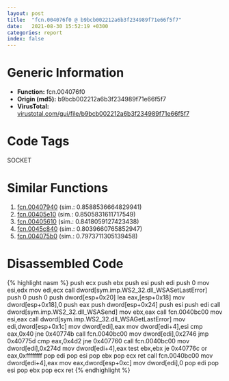```yaml
---
layout: post
title:  "fcn.004076f0 @ b9bcb002212a6b3f234989f71e66f5f7"
date:   2021-08-30 15:52:19 +0300
categories: report
index: false
---
```


# Generic Information
- **Function:** fcn.004076f0
- **Origin (md5):** b9bcb002212a6b3f234989f71e66f5f7
- **VirusTotal:** [virustotal.com/gui/file/b9bcb002212a6b3f234989f71e66f5f7][virustotal_ref]

# Code Tags
<span class="tag" id="SOCKET">SOCKET</span>


# Similar Functions

1. [fcn.00407940][similar_1_ref] (sim.: 0.8588536664829941)
2. [fcn.00405e10][similar_2_ref] (sim.: 0.8505831611717549)
3. [fcn.00405610][similar_3_ref] (sim.: 0.8418059127423438)
4. [fcn.0045c840][similar_4_ref] (sim.: 0.8039660765852947)
5. [fcn.004075b0][similar_5_ref] (sim.: 0.7973711305139458)


# Disassembled Code

{% highlight nasm %}
push ecx
push ebx
push esi
push edi
push 0
mov esi,edx
mov edi,ecx
call dword[sym.imp.WS2_32.dll_WSASetLastError]
push 0
push 0
push dword[esp+0x20]
lea eax,[esp+0x18]
mov dword[esp+0x18],0
push eax
push dword[esp+0x24]
push esi
push edi
call dword[sym.imp.WS2_32.dll_WSASend]
mov ebx,eax
call fcn.0040bc00
mov esi,eax
call dword[sym.imp.WS2_32.dll_WSAGetLastError]
mov edi,dword[esp+0x1c]
mov dword[edi],eax
mov dword[edi+4],esi
cmp eax,0x40
jne 0x40774b
call fcn.0040bc00
mov dword[edi],0x2746
jmp 0x40775d
cmp eax,0x4d2
jne 0x407760
call fcn.0040bc00
mov dword[edi],0x274d
mov dword[edi+4],eax
test ebx,ebx
je 0x40776c
or eax,0xffffffff
pop edi
pop esi
pop ebx
pop ecx
ret
call fcn.0040bc00
mov dword[edi+4],eax
mov eax,dword[esp+0xc]
mov dword[edi],0
pop edi
pop esi
pop ebx
pop ecx
ret
{% endhighlight %}


[similar_1_ref]: /report/fcn.00407940@b9bcb002212a6b3f234989f71e66f5f7
[similar_2_ref]: /report/fcn.00405e10@b9bcb002212a6b3f234989f71e66f5f7
[similar_3_ref]: /report/fcn.00405610@b9bcb002212a6b3f234989f71e66f5f7
[similar_4_ref]: /report/fcn.0045c840@418e0921f3a9bd4f5bc0dcc59623b5a1
[similar_5_ref]: /report/fcn.004075b0@0aa2d73a5300dff2412388945614b507
[virustotal_ref]: https://www.virustotal.com/gui/file/b9bcb002212a6b3f234989f71e66f5f7
